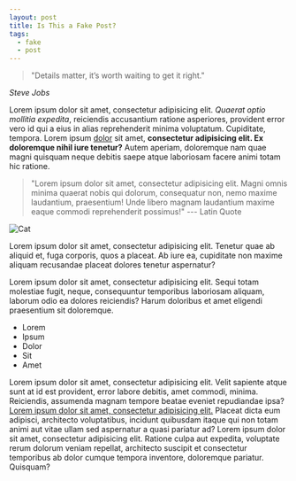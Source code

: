 ```yaml
---
layout: post
title: Is This a Fake Post?
tags:
  - fake
  - post
---
```


> "Details matter, it’s worth waiting to get it right."

<cite>Steve Jobs</cite>

Lorem ipsum dolor sit amet, consectetur adipisicing elit. _Quaerat optio mollitia expedita_, reiciendis accusantium ratione asperiores, provident error vero id qui a eius in alias reprehenderit minima voluptatum. Cupiditate, tempora. Lorem ipsum [dolor](https://jesseherrick.io) sit amet, **consectetur adipisicing elit. Ex doloremque nihil iure tenetur?** Autem aperiam, doloremque nam quae magni quisquam neque debitis saepe atque laboriosam facere animi totam hic ratione.

> "Lorem ipsum dolor sit amet, consectetur adipisicing elit. Magni omnis minima quaerat nobis qui dolorum, consequatur non, nemo maxime laudantium, praesentium! Unde libero magnam laudantium maxime eaque commodi reprehenderit possimus!" --- Latin Quote

![Cat](http://placekitten.com/1700/1500)

Lorem ipsum dolor sit amet, consectetur adipisicing elit. Tenetur quae ab aliquid et, fuga corporis, quos a placeat. Ab iure ea, cupiditate non maxime aliquam recusandae placeat dolores tenetur aspernatur?

Lorem ipsum dolor sit amet, consectetur adipisicing elit. Sequi totam molestiae fugit, neque, consequuntur temporibus laboriosam aliquam, laborum odio ea dolores reiciendis? Harum doloribus et amet eligendi praesentium sit doloremque.

* Lorem
* Ipsum
* Dolor
* Sit
* Amet

Lorem ipsum dolor sit amet, consectetur adipisicing elit. Velit sapiente atque sunt at id est provident, error labore debitis, amet commodi, minima. Reiciendis, assumenda magnam tempore beatae eveniet repudiandae ipsa? [Lorem ipsum dolor sit amet, consectetur adipisicing elit.](https://twitter.com/JesseHerrick) Placeat dicta eum adipisci, architecto voluptatibus, incidunt quibusdam itaque qui non totam animi aut vitae ullam sed aspernatur a quasi pariatur ad? Lorem ipsum dolor sit amet, consectetur adipisicing elit. Ratione culpa aut expedita, voluptate rerum dolorum veniam repellat, architecto suscipit et consectetur temporibus ab dolor cumque tempora inventore, doloremque pariatur. Quisquam?